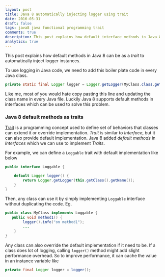 ```yaml
---
layout: post
title: Java 8 automatically injecting logger using trait
date: 2016-05-31
draft: false
tags: java8 java functional programming trait
comments: true
description: This post explains how default interface methods in Java 8 can be as a *trait* automatically inject logger instances. 
analytics: true
---
```


This post explains how default methods in Java 8 can be as a *trait* to automatically inject logger instances. 

To use logging in Java code, we need to add this boiler plate code in every Java class.

```java
private static final Logger logger = Logger.getLogger(MyClass.class.getName());
```

Like me, most of you would hate copy pasting this line and updating the class name in every Java file. Luckily Java 8 supports default methods in interfaces which can be used to solve this problem. 
<br>

### Java 8 default methods as traits

[Trait]( https://en.wikipedia.org/wiki/Trait_(computer_programming) ) is a programming concept used to define set of behaviors that classes can extend it or override implementation. *Trait* is similar to *Interface*, but it can also provide default implementation. Java 8 added *default methods* in *Interfaces* which we can use to implement *Traits*.

For example, we can define a `Loggable` trait with default implementation like below

```java
public interface Loggable {

    default Logger logger() {
        return Logger.getLogger(this.getClass().getName());
    }
}
```

Then, any class can use it by simply implementing `Loggable` interface without duplicating the code. Eg.

```java
public class MyClass implements Loggable {
   public void method1() {
        logger().info("on method1");
        ...
    }
}
```

Any class can also override the default implementation if it need to be. If a class does lot of logging, calling `logger()` method might add slight performance overhead. So to improve performance, it can cache the value in an instance variable like

```java
private final Logger logger = logger();
```





